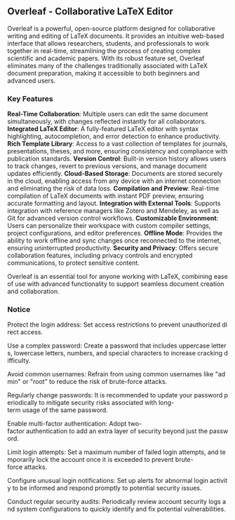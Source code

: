 ## Overleaf - Collaborative LaTeX Editor

Overleaf is a powerful, open-source platform designed for collaborative writing and editing of LaTeX documents. It provides an intuitive web-based interface that allows researchers, students, and professionals to work together in real-time, streamlining the process of creating complex scientific and academic papers. With its robust feature set, Overleaf eliminates many of the challenges traditionally associated with LaTeX document preparation, making it accessible to both beginners and advanced users.

### Key Features

**Real-Time Collaboration**: Multiple users can edit the same document simultaneously, with changes reflected instantly for all collaborators.
**Integrated LaTeX Editor**: A fully-featured LaTeX editor with syntax highlighting, autocompletion, and error detection to enhance productivity.
**Rich Template Library**: Access to a vast collection of templates for journals, presentations, theses, and more, ensuring consistency and compliance with publication standards.
**Version Control**: Built-in version history allows users to track changes, revert to previous versions, and manage document updates efficiently.
**Cloud-Based Storage**: Documents are stored securely in the cloud, enabling access from any device with an internet connection and eliminating the risk of data loss.
**Compilation and Preview**: Real-time compilation of LaTeX documents with instant PDF preview, ensuring accurate formatting and layout.
**Integration with External Tools**: Supports integration with reference managers like Zotero and Mendeley, as well as Git for advanced version control workflows.
**Customizable Environment**: Users can personalize their workspace with custom compiler settings, project configurations, and editor preferences.
**Offline Mode**: Provides the ability to work offline and sync changes once reconnected to the internet, ensuring uninterrupted productivity.
**Security and Privacy**: Offers secure collaboration features, including privacy controls and encrypted communications, to protect sensitive content.

Overleaf is an essential tool for anyone working with LaTeX, combining ease of use with advanced functionality to support seamless document creation and collaboration.

### Notice

Protect the login address: Set access restrictions to prevent unauthorized direct access.
    
Use a complex password: Create a password that includes uppercase letters, lowercase letters, numbers, and special characters to increase cracking difficulty.
    
Avoid common usernames: Refrain from using common usernames like "admin" or "root" to reduce the risk of brute-force attacks.
    
Regularly change passwords: It is recommended to update your password periodically to mitigate security risks associated with long-term usage of the same password.
    
Enable multi-factor authentication: Adopt two-factor authentication to add an extra layer of security beyond just the password.
    
Limit login attempts: Set a maximum number of failed login attempts, and temporarily lock the account once it is exceeded to prevent brute-force attacks.
    
Configure unusual login notifications: Set up alerts for abnormal login activity to be informed and respond promptly to potential security issues.
    
Conduct regular security audits: Periodically review account security logs and system configurations to quickly identify and fix potential vulnerabilities.
        